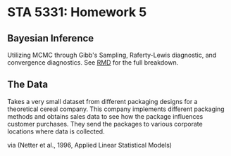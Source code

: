 # STA 5331: Homework 5

## Bayesian Inference
Utilizing MCMC through Gibb's Sampling, Raferty-Lewis diagnostic, and convergence diagnostics. See [RMD](https://github.com/brandonowens24/STA-5331/blob/main/HW5-MarkovChainMonteCarlo/Homework5.Rmd) for the full breakdown.

## The Data
Takes a very small dataset from different packaging designs for a theoretical cereal company. This company implements different packaging methods and obtains sales data to see how the package influences customer purchases. They send the packages to various corporate locations where data is collected.

via (Netter et al., 1996, Applied Linear Statistical Models)
